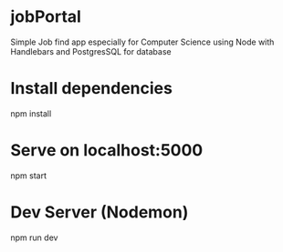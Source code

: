 # jobPortal
Simple Job find app especially for Computer Science using Node with Handlebars and PostgresSQL for database

# Install dependencies
npm install

# Serve on localhost:5000
npm start
# Dev Server (Nodemon)
npm run dev
